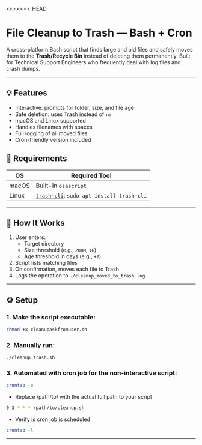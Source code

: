 <<<<<<< HEAD
# File Cleanup to Trash — Bash + Cron

A cross-platform Bash script that finds large and old files and safely moves them to the **Trash/Recycle Bin** instead of deleting them permanently. Built for Technical Support Engineers who frequently deal with log files and crash dumps.

---

## 💡 Features

- Interactive: prompts for folder, size, and file age
- Safe deletion: uses Trash instead of `rm`
- macOS and Linux supported
- Handles filenames with spaces
- Full logging of all moved files
- Cron-friendly version included

## 🔧 Requirements

| OS       | Required Tool        |
|----------|----------------------|
| macOS    | Built-in `osascript` |
| Linux    | [`trash-cli`](https://github.com/andreafrancia/trash-cli): `sudo apt install trash-cli` |

---

## 🧪 How It Works

1. User enters:
   - Target directory
   - Size threshold (e.g., `200M`, `1G`)
   - Age threshold in days (e.g., `+7`)
2. Script lists matching files
3. On confirmation, moves each file to Trash
4. Logs the operation to `~/cleanup_moved_to_trash.log`

---

## ⚙️ Setup

### 1. Make the script executable:
```bash
chmod +x cleanupaskfromuser.sh
```
### 2. Manually run:
```bash
./cleanup_trash.sh
```
### 3. Automated with cron job for the non-interactive script:
```bash
crontab -e
```
  - Replace /path/to/ with the actual full path to your script
```bash
0 3 * * * /path/to/cleanup.sh
```
 - Verify is cron job is scheduled
```bash
crontab -l
```
---
